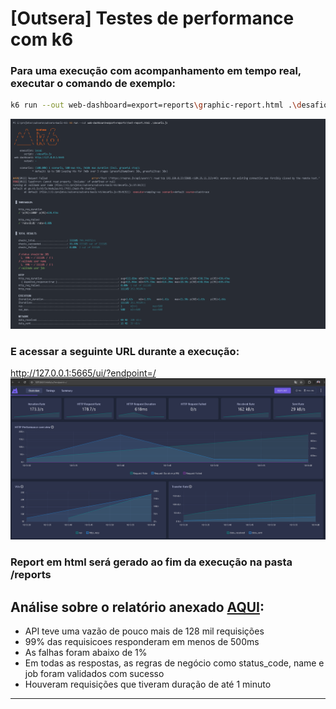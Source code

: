 # [Outsera] Testes de performance com k6 


### Para uma execução com acompanhamento em tempo real, executar o comando de exemplo:

```sh
k6 run --out web-dashboard=export=reports\graphic-report.html .\desafio.js
```
![poster](./images/execucao.png)

### E acessar a seguinte URL durante a execução:
http://127.0.0.1:5665/ui/?endpoint=/
![poster](./images/live_report.png)


### Report em html será gerado ao fim da execução na pasta /reports


## Análise sobre o relatório anexado [AQUI](./reports/graphic-report.html):
- API teve uma vazão de pouco mais de 128 mil requisições
- 99% das requisicoes responderam em menos de 500ms
- As falhas foram abaixo de 1%
- Em todas as respostas, as regras de negócio como status_code, name e job foram validados com sucesso
- Houveram requisições que tiveram duração de até 1 minuto


---
